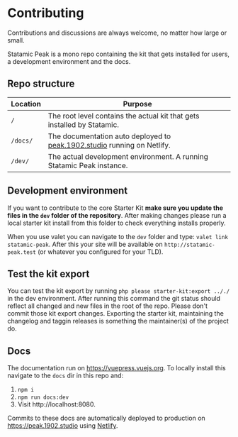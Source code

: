 # Contributing
Contributions and discussions are always welcome, no matter how large or small.

Statamic Peak is a mono repo containing the kit that gets installed for users, a development environment and the docs.

## Repo structure

| Location | Purpose |
| --- | --- |
| `/` | The root level contains the actual kit that gets installed by Statamic. |
| `/docs/` | The documentation auto deployed to [peak.1902.studio](https://peak.1902.studio) running on Netlify. |
| `/dev/` | The actual development environment. A running Statamic Peak instance. |

## Development environment
If you want to contribute to the core Starter Kit **make sure you update the files in the `dev` folder of the repository**.
After making changes please run a local starter kit install from this folder to check everything installs properly.

When you use valet you can navigate to the `dev` folder and type: `valet link statamic-peak`.
After this your site will be available on `http://statamic-peak.test` (or whatever you configured for your TLD).

## Test the kit export
You can test the kit export by running `php please starter-kit:export .././` in the dev environment. After running this command the git status should reflect all changed and new files in the root of the repo. Please don't commit those kit export changes. Exporting the starter kit, maintaining the changelog and taggin releases is something the maintainer(s) of the project do.

## Docs
The documentation run on https://vuepress.vuejs.org. To locally install this navigate to the `docs` dir in this repo and:

1. `npm i`
2. `npm run docs:dev`
3. Visit http://localhost:8080.

Commits to these docs are automatically deployed to production on https://peak.1902.studio using [Netlify](https://netlify.com).
